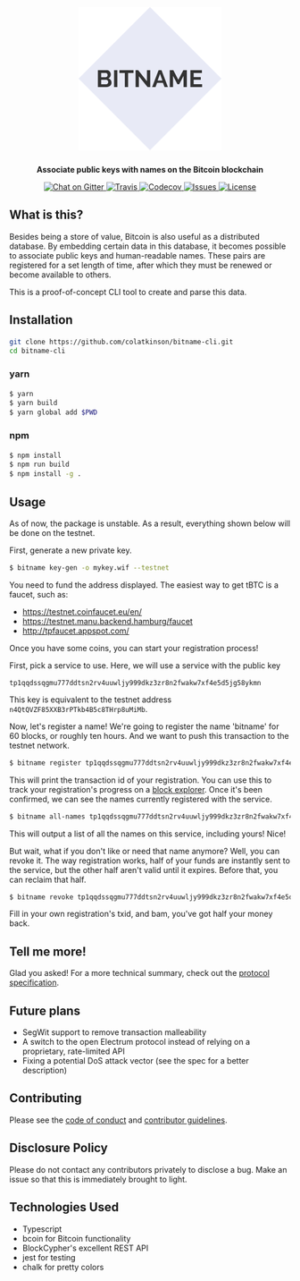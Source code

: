 <h1 align="center">
    <br />
    <img src="graphics/logo.png" alt="bitname" width="256" />
    <br />
</h1>

<p align="center"><b>Associate public keys with names on the Bitcoin blockchain</b></p>

<p align="center">
    <a href="https://gitter.im/bitname-cli/Lobby">
        <img src="https://img.shields.io/gitter/room/nwjs/nw.js.svg?style=for-the-badge" alt="Chat on Gitter" />
    </a>
    <a href="https://travis-ci.org/colatkinson/bitname-cli">
        <img src="https://img.shields.io/travis/colatkinson/bitname-cli.svg?style=for-the-badge" alt="Travis" />
    </a>
    <a href="https://codecov.io/gh/colatkinson/bitname-cli">
        <img src="https://img.shields.io/codecov/c/github/colatkinson/bitname-cli.svg?style=for-the-badge" alt="Codecov" />
    </a>
    <a href="https://waffle.io/colatkinson/bitname-cli">
        <img src="https://img.shields.io/github/issues/colatkinson/bitname-cli.svg?style=for-the-badge" alt="Issues" />
    </a>
    <a href="https://www.gnu.org/licenses/lgpl.html">
        <img src="https://img.shields.io/github/license/colatkinson/bitname-cli.svg?style=for-the-badge" alt="License" />
    </a>
</p>

## What is this?

Besides being a store of value, Bitcoin is also useful as a distributed database. By embedding certain data in this database, it becomes possible to associate public keys and human-readable names. These pairs are registered for a set length of time, after which they must be renewed or become available to others.

This is a proof-of-concept CLI tool to create and parse this data.

## Installation

```bash
git clone https://github.com/colatkinson/bitname-cli.git
cd bitname-cli
```

### yarn

```bash
$ yarn
$ yarn build
$ yarn global add $PWD
```

### npm

```bash
$ npm install
$ npm run build
$ npm install -g .
```

## Usage

As of now, the package is unstable. As a result, everything shown below will be done on the testnet.

First, generate a new private key.

```bash
$ bitname key-gen -o mykey.wif --testnet
```

You need to fund the address displayed. The easiest way to get tBTC is a faucet, such as:

* https://testnet.coinfaucet.eu/en/
* https://testnet.manu.backend.hamburg/faucet
* http://tpfaucet.appspot.com/

Once you have some coins, you can start your registration process!

First, pick a service to use. Here, we will use a service with the public key

    tp1qqdssqgmu777ddtsn2rv4uuwljy999dkz3zr8n2fwakw7xf4e5d5jg58ykmn

This key is equivalent to the testnet address `n4QtQVZF85XXB3rPTkb4B5c8THrp8uMiMb`.

Now, let's register a name! We're going to register the name 'bitname' for 60 blocks, or roughly ten hours. And we want to push this transaction to the testnet network.

```bash
$ bitname register tp1qqdssqgmu777ddtsn2rv4uuwljy999dkz3zr8n2fwakw7xf4e5d5jg58ykmn bitname 60 -w mykey.wif --push
```

This will print the transaction id of your registration. You can use this to track your registration's progress on a [block explorer](https://www.blocktrail.com/tBTC). Once it's been confirmed, we can see the names currently registered with the service.

```bash
$ bitname all-names tp1qqdssqgmu777ddtsn2rv4uuwljy999dkz3zr8n2fwakw7xf4e5d5jg58ykmn
```

This will output a list of all the names on this service, including yours! Nice!

But wait, what if you don't like or need that name anymore? Well, you can revoke it. The way registration works, half of your funds are instantly sent to the service, but the other half aren't valid until it expires. Before that, you can reclaim that half.

```bash
$ bitname revoke tp1qqdssqgmu777ddtsn2rv4uuwljy999dkz3zr8n2fwakw7xf4e5d5jg58ykmn <txid> -w mykey.wif --push
```

Fill in your own registration's txid, and bam, you've got half your money back.

## Tell me more!

Glad you asked! For a more technical summary, check out the [protocol specification](./paper/paper.adoc).

## Future plans

* SegWit support to remove transaction malleability
* A switch to the open Electrum protocol instead of relying on a proprietary, rate-limited API
* Fixing a potential DoS attack vector (see the spec for a better description)

## Contributing

Please see the [code of conduct](CODE_OF_CONDUCT.md) and [contributor guidelines](CONTRIBUTING.md).

## Disclosure Policy

Please do not contact any contributors privately to disclose a bug. Make an issue so that this is immediately brought to light.

## Technologies Used

* Typescript
* bcoin for Bitcoin functionality
* BlockCypher's excellent REST API
* jest for testing
* chalk for pretty colors

